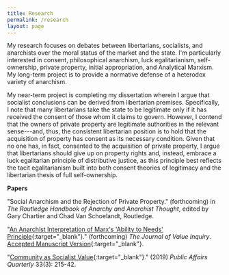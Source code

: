 ```yaml
---
title: Research
permalink: /research
layout: page
---
```


My research focuses on debates between libertarians, socialists, and anarchists over the moral status of the market and the state. I'm particularly interested in consent, philosophical anarchism, luck egalitarianism, self-ownership, private property, initial appropriation, and Analytical Marxism. My long-term project is to provide a normative defense of a heterodox variety of anarchism.

My near-term project is completing my dissertation wherein I argue that socialist conclusions can be derived from libertarian premises. Specifically, I note that many libertarians take the state to be legitimate only if it has received the consent of those whom it claims to govern. However, I contend that the owners of private property are legitimate authorities in the relevant sense---and, thus, the consistent libertarian position is to hold that the acquisition of property has consent as its necessary condition. Given that no one has, in fact, consented to the acquisition of private property, I argue that libertarians should give up on property rights and, instead, embrace a luck egalitarian principle of distributive justice, as this principle best reflects the tacit egalitarianism built into both consent theories of legitimacy and the libertarian thesis of full self-ownership.

**Papers**

"Social Anarchism and the Rejection of Private Property." (forthcoming) in _The Routledge Handbook of Anarchy and Anarchist Thought_, edited by Gary Chartier and Chad Van Schoelandt, Routledge.

"[An Anarchist Interpretation of Marx's 'Ability to Needs' Principle](https://link.springer.com/article/10.1007/s10790-019-09698-1){:target="_blank"}." (forthcoming) _The Journal of Value Inquiry_.  
[Accepted Manuscript Version](/files/AANP.pdf){:target="_blank"}.

"[Community as Socialist Value](https://paq.press.uillinois.edu/33/3/spafford.html){:target="_blank"}." (2019) _Public Affairs Quarterly_ 33(3): 215-42.
